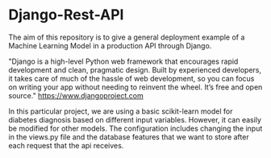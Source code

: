 # Django-Rest-API

The aim of this repository is to give a general deployment example of a Machine Learning Model in a production API through Django.

"Django is a high-level Python web framework that encourages rapid development and clean, pragmatic design. Built by experienced developers, it takes care of much of the hassle of web development, so you can focus on writing your app without needing to reinvent the wheel. It’s free and open source." https://www.djangoproject.com

In this particular project, we are using a basic scikit-learn model for diabetes diagnosis based on different input variables. However, it can easily be modified for other models. The configuration includes changing the input in the views.py file and the database features that we want to store after each request that the api receives.
